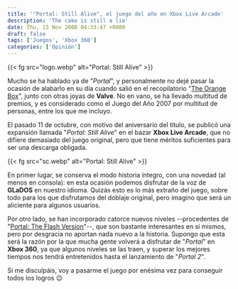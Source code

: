 ```yaml
---
title: '"Portal: Still Alive", el juego del año en Xbox Live Arcade'
description: 'The cake is still a lie'
date: Thu, 13 Nov 2008 04:33:47 +0000
draft: false
tags: ['Juegos', 'Xbox 360']
categories: ['Opinión']
---
```


{{< fg src="logo.webp" alt="Portal: Still Alive" >}}

Mucho se ha hablado ya de "_Portal_", y personalmente no dejé pasar la ocasión de alabarlo en su día cuando salió en el recopilatorio "[The Orange Box](/half-life-orange-box-una-caja-de-sorpresas/)", junto con otras joyas de **Valve**. No en vano, se ha llevado multitud de premios, y es considerado como el Juego del Año 2007 por multitud de personas, entre los que me incluyo.

El pasado 11 de octubre, con motivo del aniversario del título, se publicó una expansión llamada "_Portal: Still Alive_" en el bazar **Xbox Live Arcade**, que no difiere demasiado del juego original, pero que tiene méritos suficientes para ser una descarga obligada.

{{< fg src="sc.webp" alt="Portal: Still Alive" >}}

En primer lugar, se conserva el modo historia íntegro, con una novedad (al menos en consola): en esta ocasión podemos disfrutar de la voz de **GLaDOS** en nuestro idioma. Quizás esto es lo más extraño del juego, sobre todo para los que disfrutamos del doblaje original, pero imagino que será un aliciente para algunos usuarios.

Por otro lado, se han incorporado catorce nuevos niveles --procedentes de "[Portal: The Flash Version](http://portal.wecreatestuff.com/portal.php)"--, que son bastante interesantes en sí mismos, pero por desgracia no aportan nada nuevo a la historia. Supongo que esta será la razón por la que mucha gente volverá a disfrutar de "_Portal_" en **Xbox 360**, ya que algunos niveles se las traen, y superar los mejores tiempos nos tendrá entretenidos hasta el lanzamiento de "_Portal 2_".

Si me disculpáis, voy a pasarme el juego por enésima vez para conseguir todos los logros :wink: